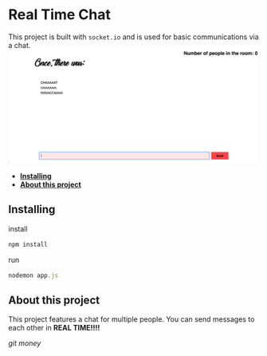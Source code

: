 # Real Time Chat

This project is built with `socket.io` and is used for basic communications via a chat.
![Chat](./readme-images/rick-chat.png "Image of a chat")

- **[Installing](#installing)**  
- **[About this project](#about-this-project)**  

## Installing
install
```javascript
npm install
```
run
```javascript
nodemon app.js
```

## About this project
This project features a chat for multiple people.
You can send messages to each other in **REAL TIME!!!!**

_git money_
